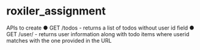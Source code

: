 # roxiler_assignment

APIs to create
● GET /todos - returns a list of todos without user id field
● GET /user/<pass-your-user-id> - returns user information along with todo items
where userid matches with the one provided in the URL
